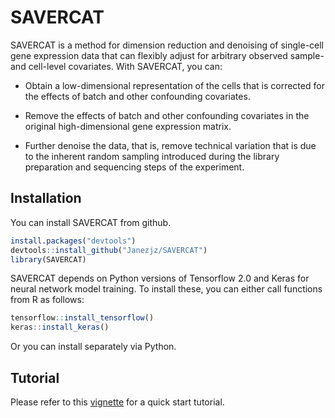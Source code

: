 # SAVERCAT

SAVERCAT is a method for dimension reduction and denoising of single-cell gene expression data that can flexibly adjust for arbitrary observed sample- and cell-level covariates. With SAVERCAT, you can:

* Obtain a low-dimensional representation of the cells that is corrected for the effects of batch and other confounding covariates.

* Remove the effects of batch and other confounding covariates in the original high-dimensional gene expression matrix.

* Further denoise the data, that is, remove technical variation that is due to the inherent random sampling introduced during the library preparation and sequencing steps of the experiment.

## Installation

You can install SAVERCAT from github.

```R
install.packages("devtools")
devtools::install_github("Janezjz/SAVERCAT")
library(SAVERCAT)
```

SAVERCAT depends on Python versions of Tensorflow 2.0 and Keras for neural network model training. To install these, you can either call functions from R as follows:

```R
tensorflow::install_tensorflow()
keras::install_keras()
```

Or you can install separately via Python.

## Tutorial
Please refer to this [vignette](https://https://github.com/Janezjz/SAVERCAT/master/vignettes/savercat_tutorial.Rmd) for a quick start tutorial.
